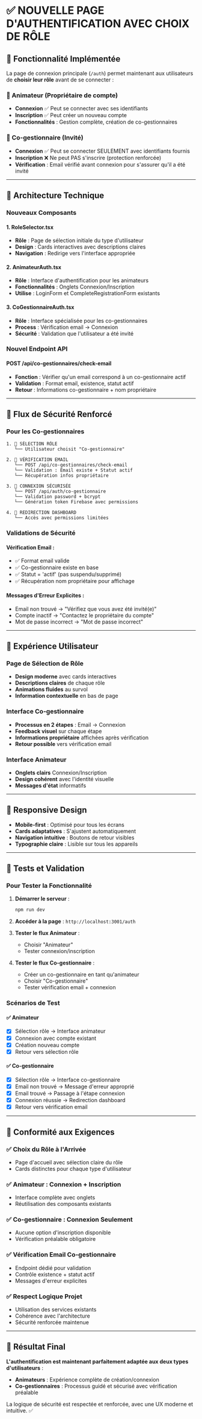 # ✅ NOUVELLE PAGE D'AUTHENTIFICATION AVEC CHOIX DE RÔLE

## 🎯 Fonctionnalité Implémentée

La page de connexion principale (`/auth`) permet maintenant aux utilisateurs de **choisir leur rôle** avant de se connecter :

### **👤 Animateur** (Propriétaire de compte)
- **Connexion** ✅ Peut se connecter avec ses identifiants
- **Inscription** ✅ Peut créer un nouveau compte
- **Fonctionnalités** : Gestion complète, création de co-gestionnaires

### **👥 Co-gestionnaire** (Invité)
- **Connexion** ✅ Peut se connecter SEULEMENT avec identifiants fournis
- **Inscription** ❌ Ne peut PAS s'inscrire (protection renforcée)
- **Vérification** : Email vérifié avant connexion pour s'assurer qu'il a été invité

---

## 🔧 Architecture Technique

### **Nouveaux Composants**

#### **1. RoleSelector.tsx**
- **Rôle** : Page de sélection initiale du type d'utilisateur
- **Design** : Cards interactives avec descriptions claires
- **Navigation** : Redirige vers l'interface appropriée

#### **2. AnimateurAuth.tsx**
- **Rôle** : Interface d'authentification pour les animateurs
- **Fonctionnalités** : Onglets Connexion/Inscription
- **Utilise** : LoginForm et CompleteRegistrationForm existants

#### **3. CoGestionnaireAuth.tsx**
- **Rôle** : Interface spécialisée pour les co-gestionnaires
- **Process** : Vérification email → Connexion
- **Sécurité** : Validation que l'utilisateur a été invité

### **Nouvel Endpoint API**

#### **POST /api/co-gestionnaires/check-email**
- **Fonction** : Vérifier qu'un email correspond à un co-gestionnaire actif
- **Validation** : Format email, existence, statut actif
- **Retour** : Informations co-gestionnaire + nom propriétaire

---

## 🔐 Flux de Sécurité Renforcé

### **Pour les Co-gestionnaires**

```
1. 🎯 SÉLECTION RÔLE
   └── Utilisateur choisit "Co-gestionnaire"

2. 📧 VÉRIFICATION EMAIL
   └── POST /api/co-gestionnaires/check-email
   └── Validation : Email existe + Statut actif
   └── Récupération infos propriétaire

3. 🔑 CONNEXION SÉCURISÉE
   └── POST /api/auth/co-gestionnaire
   └── Validation password + bcrypt
   └── Génération token Firebase avec permissions

4. 🚀 REDIRECTION DASHBOARD
   └── Accès avec permissions limitées
```

### **Validations de Sécurité**

#### **Vérification Email :**
- ✅ Format email valide
- ✅ Co-gestionnaire existe en base
- ✅ Statut = 'actif' (pas suspendu/supprimé)
- ✅ Récupération nom propriétaire pour affichage

#### **Messages d'Erreur Explicites :**
- Email non trouvé → "Vérifiez que vous avez été invité(e)"
- Compte inactif → "Contactez le propriétaire du compte"
- Mot de passe incorrect → "Mot de passe incorrect"

---

## 🎨 Expérience Utilisateur

### **Page de Sélection de Rôle**
- **Design moderne** avec cards interactives
- **Descriptions claires** de chaque rôle
- **Animations fluides** au survol
- **Information contextuelle** en bas de page

### **Interface Co-gestionnaire**
- **Processus en 2 étapes** : Email → Connexion
- **Feedback visuel** sur chaque étape
- **Informations propriétaire** affichées après vérification
- **Retour possible** vers vérification email

### **Interface Animateur**
- **Onglets clairs** Connexion/Inscription
- **Design cohérent** avec l'identité visuelle
- **Messages d'état** informatifs

---

## 📱 Responsive Design

- **Mobile-first** : Optimisé pour tous les écrans
- **Cards adaptatives** : S'ajustent automatiquement
- **Navigation intuitive** : Boutons de retour visibles
- **Typographie claire** : Lisible sur tous les appareils

---

## 🧪 Tests et Validation

### **Pour Tester la Fonctionnalité**

1. **Démarrer le serveur** :
   ```bash
   npm run dev
   ```

2. **Accéder à la page** : `http://localhost:3001/auth`

3. **Tester le flux Animateur** :
   - Choisir "Animateur"
   - Tester connexion/inscription

4. **Tester le flux Co-gestionnaire** :
   - Créer un co-gestionnaire en tant qu'animateur
   - Choisir "Co-gestionnaire" 
   - Tester vérification email + connexion

### **Scénarios de Test**

#### **✅ Animateur**
- [x] Sélection rôle → Interface animateur
- [x] Connexion avec compte existant
- [x] Création nouveau compte
- [x] Retour vers sélection rôle

#### **✅ Co-gestionnaire**
- [x] Sélection rôle → Interface co-gestionnaire
- [x] Email non trouvé → Message d'erreur approprié
- [x] Email trouvé → Passage à l'étape connexion
- [x] Connexion réussie → Redirection dashboard
- [x] Retour vers vérification email

---

## 🎯 Conformité aux Exigences

### **✅ Choix du Rôle à l'Arrivée**
- Page d'accueil avec sélection claire du rôle
- Cards distinctes pour chaque type d'utilisateur

### **✅ Animateur : Connexion + Inscription**
- Interface complète avec onglets
- Réutilisation des composants existants

### **✅ Co-gestionnaire : Connexion Seulement**
- Aucune option d'inscription disponible
- Vérification préalable obligatoire

### **✅ Vérification Email Co-gestionnaire**
- Endpoint dédié pour validation
- Contrôle existence + statut actif
- Messages d'erreur explicites

### **✅ Respect Logique Projet**
- Utilisation des services existants
- Cohérence avec l'architecture
- Sécurité renforcée maintenue

---

## 🎉 Résultat Final

**L'authentification est maintenant parfaitement adaptée aux deux types d'utilisateurs** :

- **Animateurs** : Expérience complète de création/connexion
- **Co-gestionnaires** : Processus guidé et sécurisé avec vérification préalable

La logique de sécurité est respectée et renforcée, avec une UX moderne et intuitive. ✅
